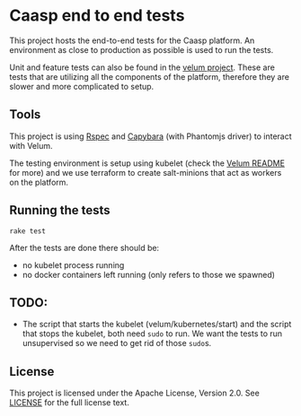 # Caasp end to end tests

This project hosts the end-to-end tests for the Caasp platform. An environment
as close to production as possible is used to run the tests.

Unit and feature tests can also be found in the [velum project](https://github.com/kubic-project/velum).
These are tests that are utilizing all the components of the platform, therefore
they are slower and more complicated to setup.

## Tools

This project is using [Rspec](http://rspec.info/) and [Capybara](http://www.rubydoc.info/gems/capybara)
(with Phantomjs driver) to interact with Velum.

The testing environment is setup using kubelet (check the [Velum README](https://github.com/kubic-project/velum/blob/master/README.md) for more)
and we use terraform to create salt-minions that act as workers on the platform.

## Running the tests

```
rake test
```

After the tests are done there should be:

- no kubelet process running
- no docker containers left running (only refers to those we spawned)

## TODO:

- The script that starts the kubelet (velum/kubernetes/start) and the script
  that stops the kubelet, both need `sudo` to run. We want the tests to run
  unsupervised so we need to get rid of those `sudo`s.

## License

This project is licensed under the Apache License, Version 2.0. See
[LICENSE](https://github.com/kubic-project/e2e-tests/blob/master/LICENSE) for the full
license text.
